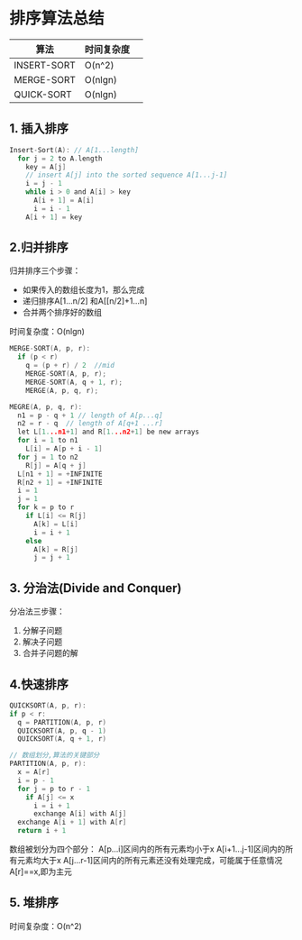 # 排序算法总结

|算法|时间复杂度||
|---|---|---|
|INSERT-SORT|O(n^2)|
|MERGE-SORT|O(nlgn)|
|QUICK-SORT|O(nlgn)|

## 1. 插入排序

```C
Insert-Sort(A): // A[1...length]
  for j = 2 to A.length
    key = A[j]
    // insert A[j] into the sorted sequence A[1...j-1]
    i = j - 1
    while i > 0 and A[i] > key
      A[i + 1] = A[i]
      i = i - 1
    A[i + 1] = key
```

## 2.归并排序

归并排序三个步骤：

- 如果传入的数组长度为1，那么完成
- 递归排序A[1...n/2] 和A[[n/2]+1...n]
- 合并两个排序好的数组

时间复杂度：O(nlgn)

```C
MERGE-SORT(A, p, r):
  if (p < r)  
    q = (p + r) / 2  //mid
    MERGE-SORT(A, p, r);
    MERGE-SORT(A, q + 1, r);
    MERGE(A, p, q, r);

MEGRE(A, p, q, r):
  n1 = p - q + 1 // length of A[p...q]
  n2 = r - q  // length of A[q+1 ...r]
  let L[1...n1+1] and R[1...n2+1] be new arrays
  for i = 1 to n1
    L[i] = A[p + i - 1]
  for j = 1 to n2
    R[j] = A[q + j]
  L[n1 + 1] = +INFINITE
  R[n2 + 1] = +INFINITE
  i = 1
  j = 1
  for k = p to r
    if L[i] <= R[j]
      A[k] = L[i]
      i = i + 1
    else
      A[k] = R[j]
      j = j + 1
```

## 3. 分治法(Divide and Conquer)

分冶法三步骤：

1. 分解子问题
2. 解决子问题
3. 合并子问题的解

## 4.快速排序

```C
QUICKSORT(A, p, r):
if p < r:
  q = PARTITION(A, p, r)
  QUICKSORT(A, p, q - 1)
  QUICKSORT(A, q + 1, r)

// 数组划分,算法的关键部分
PARTITION(A, p, r):
  x = A[r]
  i = p - 1
  for j = p to r - 1
    if A[j] <= x
      i = i + 1
      exchange A[i] with A[j]
  exchange A[i + 1] with A[r]
  return i + 1
```

数组被划分为四个部分：
A[p...i]区间内的所有元素均小于x
A[i+1...j-1]区间内的所有元素均大于x
A[j...r-1]区间内的所有元素还没有处理完成，可能属于任意情况
A[r]==x,即为主元

## 5. 堆排序

时间复杂度：O(n^2)